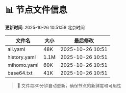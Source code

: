# 📊 节点文件信息

**更新时间**: 2025-10-26 10:51:58 北京时间

| 文件名 | 大小 | 最后修改 |
|--------|------|----------|
| all.yaml | 48K | 2025-10-26 10:51 |
| history.yaml | 1.1M | 2025-10-26 10:51 |
| mihomo.yaml | 60K | 2025-10-26 10:51 |
| base64.txt | 41K | 2025-10-26 10:51 |

> 🔄 文件每30分钟自动更新，确保节点的新鲜度和可用性
